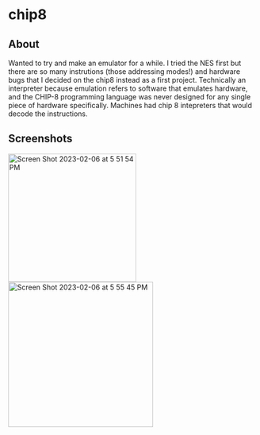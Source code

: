 # chip8
<h2> About </h2>
Wanted to try and make an emulator for a while. I tried the NES first but there are so many instrutions (those addressing modes!) and hardware bugs that I decided on the chip8 instead as a first project. Technically an interpreter because emulation refers to software that emulates hardware, and the CHIP-8 programming language was never designed for any single piece of hardware specifically. Machines had chip 8 intepreters that would decode the instructions. 

<h2> Screenshots </h2>
<img width="258" alt="Screen Shot 2023-02-06 at 5 51 54 PM" src="https://user-images.githubusercontent.com/84037300/217048030-0c390745-dcad-4787-8726-965f71706a3b.png">
<img width="292" alt="Screen Shot 2023-02-06 at 5 55 45 PM" src="https://user-images.githubusercontent.com/84037300/217048301-59822c33-eeda-4bcb-a041-1272d4bd93c5.png">
